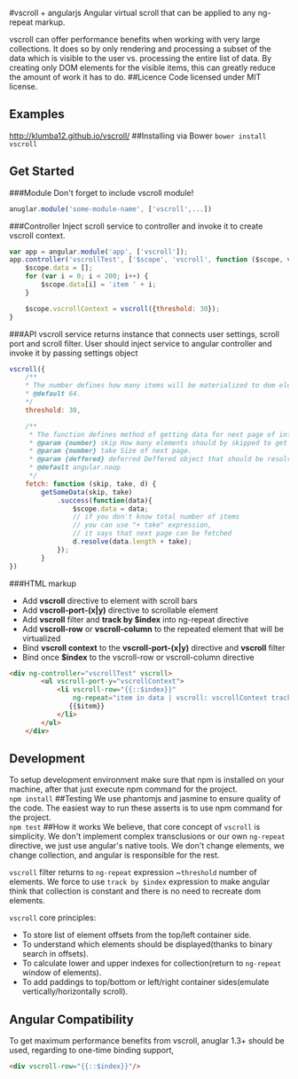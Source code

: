 #vscroll + angularjs
Angular virtual scroll that can be applied to any ng-repeat markup.

vscroll can offer performance benefits when working with very large collections. 
It does so by only rendering and processing a subset of the data which is visible to the user vs. processing the entire list of data. 
By creating only DOM elements for the visible items, this can greatly reduce the amount of work it has to do.
##Licence
Code licensed under MIT license.
## Examples
http://klumba12.github.io/vscroll/
##Installing via Bower
`bower install vscroll`
## Get Started
###Module
Don't forget to include vscroll module!
```javascript
anuglar.module('some-module-name', ['vscroll',...])
```
###Controller
Inject scroll service to controller and invoke it to create vscroll context.
```javascript
var app = angular.module('app', ['vscroll']);
app.controller('vscrollTest', ['$scope', 'vscroll', function ($scope, vscroll) {
    $scope.data = [];
    for (var i = 0; i < 200; i++) {
	    $scope.data[i] = 'item ' + i;
    }

    $scope.vscrollContext = vscroll({threshold: 30});
}
```
###API
vscroll service returns instance that connects user settings, scroll port and scroll filter.
User should inject service to angular controller and invoke it by passing settings object
```javascript
vscroll({
	/**
 	* The number defines how many items will be materialized to dom elements.
 	* @default 64.
 	*/
	threshold: 30,

	/**
	 * The function defines method of getting data for next page of infinite scroll.		
	 * @param {number} skip How many elements should by skipped to get next page.
	 * @param {number} take Size of next page.
	 * @param {deffered} deferred Deffered object that should be resolved with total number of items.
	 * @default angular.noop
	 */
	fetch: function (skip, take, d) {
        getSomeData(skip, take)
          	.success(function(data){
               	$scope.data = data;
               	// if you don't know total number of items
               	// you can use "+ take" expression,
               	// it says that next page can be fetched
               	d.resolve(data.length + take);
            });
        }		
})
```
###HTML markup
* Add **vscroll** directive to element with scroll bars
* Add **vscroll-port-(x|y)** directive to scrollable element
* Add **vscroll** filter and **track by $index** into ng-repeat directive
* Add **vscroll-row** or **vscroll-column** to the repeated element that will be virtualized
* Bind **vscroll context** to the **vscroll-port-(x|y)** directive and **vscroll** filter
* Bind once **$index** to the vscroll-row or vscroll-column directive
```html
<div ng-controller="vscrollTest" vscroll>
        <ul vscroll-port-y="vscrollContext">
            <li vscroll-row="{{::$index}}" 
            	ng-repeat="item in data | vscroll: vscrollContext track by $index">
               {{$item}}
            </li>            
        </ul>
    </div>
```
## Development
To setup development environment make sure that npm is installed on your machine, after that just execute npm command for the project.  
`npm install`
##Testing
We use phantomjs and jasmine to ensure quality of the code.
The easiest way to run these asserts is to use npm command for the project.  
`npm test`
##How it works
We believe, that core concept of `vscroll` is simplicity.
We don't implement complex transclusions or our own `ng-repeat` directive, we just use angular's native tools.
We don't change elements, we change collection, and angular is responsible for the rest.

`vscroll` filter returns to `ng-repeat` expression ~`threshold` number of elements.
We force to use `track by $index` expression to make angular think that collection is constant and there is no need to recreate dom elements.

`vscroll` core principles:
* To store list of element offsets from the top/left container side.
* To understand which elements should be displayed(thanks to binary search in offsets).
* To calculate lower and upper indexes for collection(return to `ng-repeat` window of elements).
* To add paddings to top/bottom or left/right container sides(emulate vertically/horizontally scroll).

## Angular Compatibility
To get maximum performance benefits from vscroll, anuglar 1.3+ should be used, regarding to one-time binding support,
```html
<div vscroll-row="{{::$index}}"/>
```